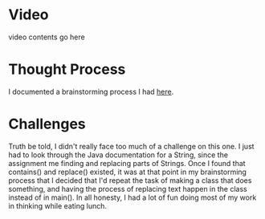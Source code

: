 # Video
video contents go here

# Thought Process
I documented a brainstorming process I had [here](https://github.com/KuroFoxCoder/4.1-Input-Output/blob/main/io%20thought%20process.drawio). 
# Challenges
Truth be told, I didn't really face too much of a challenge on this one. I just had to look through the Java documentation for a String, since the assignment me finding and replacing parts of Strings. Once I found that contains() and replace() existed, it was at that point in my brainstorming process that I decided that I'd repeat the task of making a class that does something, and having the process of replacing text happen in the class instead of in main(). In all honesty, I had a lot of fun doing most of my work in thinking while eating lunch. 
